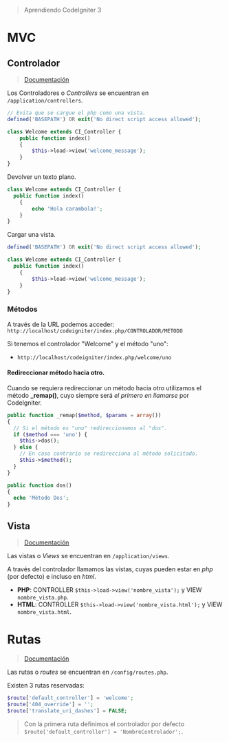 > Aprendiendo CodeIgniter 3

# MVC

## Controlador

> [Documentación](https://www.codeigniter.com/user_guide/general/controllers.html)

Los Controladores o _Controllers_ se encuentran en `/application/controllers`.

```php
// Evita que se cargue el php como una vista.
defined('BASEPATH') OR exit('No direct script access allowed');

class Welcome extends CI_Controller {
	public function index()
	{
		$this->load->view('welcome_message');
	}
}
```

Devolver un texto plano.

```php
class Welcome extends CI_Controller {
  public function index()
	{
		echo 'Hola carambola!';
	}
}
```

Cargar una vista.

```php
defined('BASEPATH') OR exit('No direct script access allowed');

class Welcome extends CI_Controller {
  public function index()
	{
		$this->load->view('welcome_message');
	}
}
```

### Métodos

A través de la URL podemos acceder: `http://localhost/codeigniter/index.php/CONTROLADOR/METODO`

Si tenemos el controlador "Welcome" y el método "uno":

- `http://localhost/codeigniter/index.php/welcome/uno`

#### Redireccionar método hacia otro.

Cuando se requiera redireccionar un método hacia otro utilizamos el método **_remap()**, cuyo siempre será *el primero en llamarse* por CodeIgniter.

```php
public function _remap($method, $params = array())
{
  // Si el método es "uno" redireccionamos al "dos".
  if ($method === 'uno') {
    $this->dos();
  } else {
    // En caso contrario se redirecciona al método solicitado.
    $this->$method();
  }
}

public function dos()
{
  echo 'Método Dos';
}
```

## Vista

> [Documentación](https://www.codeigniter.com/user_guide/general/views.html)

Las vistas o _Views_ se encuentran en `/application/views`.

A través del controlador llamamos las vistas, cuyas pueden estar en _php_ (por defecto) e incluso en _html_.

- **PHP**: CONTROLLER `$this->load->view('nombre_vista');` y VIEW `nombre_vista.php`.
- **HTML**: CONTROLLER `$this->load->view('nombre_vista.html');` y VIEW `nombre_vista.html`.

# Rutas

> [Documentación](https://www.codeigniter.com/user_guide/general/routing.html)

Las rutas o _routes_ se encuentran en `/config/routes.php`.

Existen 3 rutas reservadas:

```php
$route['default_controller'] = 'welcome';
$route['404_override'] = '';
$route['translate_uri_dashes'] = FALSE;
```

> Con la primera ruta definimos el controlador por defecto `$route['default_controller'] = 'NombreControlador';`.